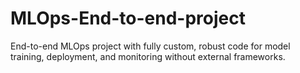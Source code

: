 # MLOps-End-to-end-project
End-to-end MLOps project with fully custom, robust code for model training, deployment, and monitoring without external frameworks.
